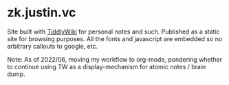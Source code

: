 # zk.justin.vc

Site built with [TiddlyWiki](https://tiddlywiki.com) for personal notes and such. Published as a static site for browsing purposes. All the fonts and javascript are embedded so no arbitrary callouts to google, etc.

Note: As of 2022/06, moving my workflow to org-mode, pondering whether to continue using TW as a display-mechanism for atomic notes / brain dump.
